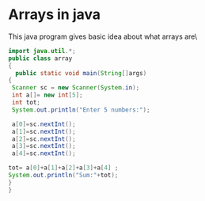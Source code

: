 # Arrays in java
 This java program gives basic idea about what arrays are\
 ```java
import java.util.*;
public class array
{
   public static void main(String[]args)
{
  Scanner sc = new Scanner(System.in);
  int a[]= new int[5];
  int tot;
  System.out.println("Enter 5 numbers:");

  a[0]=sc.nextInt();
  a[1]=sc.nextInt();
  a[2]=sc.nextInt();
  a[3]=sc.nextInt();
  a[4]=sc.nextInt();

 tot= a[0]+a[1]+a[2]+a[3]+a[4] ;
 System.out.println("Sum:"+tot);
}
}
